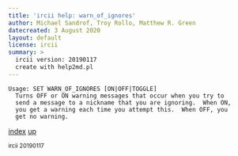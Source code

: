 ```yaml
---
title: 'ircii help: warn_of_ignores'
author: Michael Sandrof, Troy Rollo, Matthew R. Green
datecreated: 3 August 2020
layout: default
license: ircii
summary: >
  ircii version: 20190117
  create with help2md.pl
---
```

```
Usage: SET WARN_OF_IGNORES [ON|OFF|TOGGLE]
  Turns OFF or ON warning messages that occur when you try to
  send a message to a nickname that you are ignoring.  When ON,
  you get a warning each time you attempt this.  When OFF, you
  get no warning.
```

[index](index.html)
[up](..)

<small> ircii 20190117 </small>
